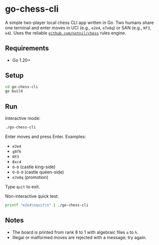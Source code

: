 # go-chess-cli

A simple two-player local chess CLI app written in Go. Two humans share one terminal and enter moves in UCI (e.g., `e2e4`, `e7e8q`) or SAN (e.g., `Nf3`, `e4`). Uses the reliable [`github.com/notnil/chess`](https://pkg.go.dev/github.com/notnil/chess) rules engine.

## Requirements
- Go 1.20+

## Setup
```bash
cd go-chess-cli
go build
```

## Run
Interactive mode:
```bash
./go-chess-cli
```

Enter moves and press Enter. Examples:
- `e2e4`
- `g8f6`
- `Nf3`
- `Bxc4`
- `O-O` (castle king-side)
- `O-O-O` (castle queen-side)
- `e7e8q` (promotion)

Type `quit` to exit.

Non-interactive quick test:
```bash
printf "e2e4\nquit\n" | ./go-chess-cli
```

## Notes
- The board is printed from rank 8 to 1 with algebraic files `a` to `h`.
- Illegal or malformed moves are rejected with a message; try again.
